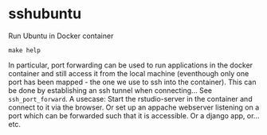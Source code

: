 # sshubuntu

Run Ubuntu in Docker container

`make help`

In particular, port forwarding can be used to run applications in the docker container and still access it from the local machine (eventhough only one port has been mapped - the one we use to ssh into the container). This can be done by establishing an ssh tunnel when connecting... See `ssh_port_forward`. A usecase: Start the rstudio-server in the container and connect to it via the browser. Or set up an appache webserver listening on a port which can be forwarded such that it is accessible. Or a django app, or... etc.